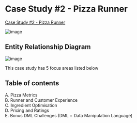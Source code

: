 # Case Study #2 - Pizza Runner
[Case Study #2 - Pizza Runner](https://8weeksqlchallenge.com/case-study-2/)

![image](https://github.com/user-attachments/assets/5675bfe8-8333-4c34-9cd6-8b5783a3f926)

## Entity Relationship Diagram
![image](https://github.com/user-attachments/assets/0f2e58ad-7bfb-4d29-b1db-ec978f8a49c1)

This case study has 5 focus areas listed below

## Table of contents
A. Pizza Metrics  
B. Runner and Customer Experience  
C. Ingredient Optimisation  
D. Pricing and Ratings  
E. Bonus DML Challenges (DML = Data Manipulation Language)  

